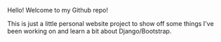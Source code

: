 Hello! Welcome to my Github repo!

This is just a little personal website project to show off some things I've been working on and learn a bit about Django/Bootstrap.
